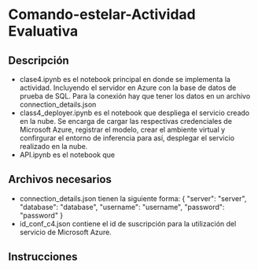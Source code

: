 # Comando-estelar-Actividad Evaluativa

## Descripción
- clase4.ipynb es el notebook principal en donde se implementa la actividad. Incluyendo el servidor en Azure con la base de datos de prueba de SQL. Para la conexión hay que tener los datos en un archivo connection_details.json
- class4_deployer.ipynb es el notebook que despliega el servicio creado en la nube. Se encarga de cargar las respectivas credenciales de Microsoft Azure, registrar el modelo, crear el ambiente virtual y confirgurar el entorno de inferencia para así, desplegar el servicio realizado en la nube.
- API.ipynb es el notebook que

## Archivos necesarios
- connection_details.json tienen la siguiente forma: 
{
    "server": "server",
    "database": "database",
    "username": "username",
    "password": "password"
}
- id_conf_c4.json contiene el id de suscripción para la utilización del servicio de Microsoft Azure.

## Instrucciones
